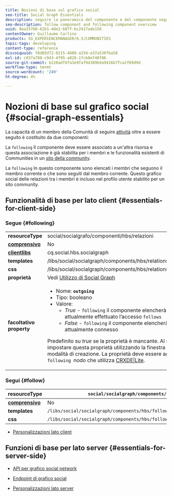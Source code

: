 ```yaml
---
title: Nozioni di base sul grafico social
seo-title: Social Graph Essentials
description: seguire la panoramica del componente e del componente seguente
seo-description: follow component and following component overview
uuid: 8ea33760-62b1-4de2-b07f-bc2417ade156
contentOwner: Guillaume Carlino
products: SG_EXPERIENCEMANAGER/6.5/COMMUNITIES
topic-tags: developing
content-type: reference
discoiquuid: f8d85d72-0215-4680-a334-e37a530fba58
exl-id: c037a788-c943-4f95-a028-1fcb0ef48f86
source-git-commit: b220adf6fa3e9faf94389b9a9416b7fca2f89d9d
workflow-type: tm+mt
source-wordcount: '249'
ht-degree: 4%

---
```


# Nozioni di base sul grafico social  {#social-graph-essentials}

La capacità di un membro della Comunità di seguire [attività](essentials-activities.md) oltre a essere seguito è costituito da due componenti:

La `following` Il componente deve essere associato a un&#39;altra risorsa e questa associazione è già stabilita per i membri e le funzionalità esistenti di Communities in un [sito della community](overview.md#communitiessites).

La `following` In questo componente sono elencati i membri che seguono il membro corrente o che sono seguiti dal membro corrente. Questo grafico social delle relazioni tra i membri è incluso nel profilo utente stabilito per un sito community.

## Funzionalità di base per lato client {#essentials-for-client-side}

### Segue {#following}

<table>
 <tbody>
  <tr>
   <td> <strong>resourceType</strong></td>
   <td>social/socialgrafo/componenti/hbs/relazioni</td>
  </tr>
  <tr>
   <td> <a href="scf.md#add-or-include-a-communities-component"><strong>comprensivo</strong></a></td>
   <td>No</td>
  </tr>
  <tr>
   <td> <a href="clientlibs.md"><strong>clientlibs</strong></a></td>
   <td>cq.social.hbs.socialgraph</td>
  </tr>
  <tr>
   <td> <strong>templates</strong></td>
   <td> /libs/social/socialgraph/components/hbs/relationships/relationships.hbs</td>
  </tr>
  <tr>
   <td> <strong>css</strong></td>
   <td> /libs/social/socialgraph/components/hbs/relationships/clientlibs/relationships.css</td>
  </tr>
  <tr>
   <td><strong> proprietà</strong></td>
   <td>Vedi <a href="socialgraph.md">Utilizzo di Social Graph</a></td>
  </tr>
  <tr>
   <td><strong> facoltativo<br /> property</strong></td>
   <td>
    <ul>
     <li>Nome: <strong><code>outgoing</code></strong></li>
     <li>Tipo: booleano</li>
     <li>Valore:<br />
      <ul>
       <li><i>True </i>- <code>following</code> il componente elencherà i membri che hanno attualmente effettuato l’accesso <code>follows</code></li>
       <li><i>False </i>- <code>following</code> il componente elencherà i membri che <code>follow </code>membro attualmente connesso</li>
      </ul> </li>
    </ul> <p>Predefinito su <i>true</i> se la proprietà è mancante. Al momento, non è possibile impostare questa proprietà utilizzando la finestra di dialogo di modifica in modalità di creazione. La proprietà deve essere aggiunta a un'istanza del <code>following </code>nodo che utilizza <a href="../../help/sites-developing/developing-with-crxde-lite.md">CRXDE|Lite</a>.</p> </td>
  </tr>
 </tbody>
</table>

### Segui {#follow}

| **resourceType** | `social/socialgraph/components/hbs/following` |
|---|---|
| [**comprensivo**](scf.md#add-or-include-a-communities-component) | No |
| **templates** | `/libs/social/socialgraph/components/hbs/following/following.hbs` |
| **css** | `/libs/social/socialgraph/components/hbs/following/clientlibs/following.css` |

* [Personalizzazioni lato client](client-customize.md)

## Funzioni di base per lato server {#essentials-for-server-side}

* [API per grafico social network](https://helpx.adobe.com/experience-manager/6-5/sites/developing/using/reference-materials/javadoc/com/adobe/cq/social/graph/client/api/package-frame.html)

* [Endpoint di grafico social](https://helpx.adobe.com/experience-manager/6-5/sites/developing/using/reference-materials/javadoc/com/adobe/cq/social/graph/client/endpoint/package-frame.html)

* [Personalizzazioni lato server](server-customize.md)
